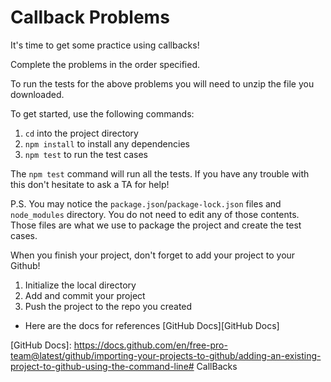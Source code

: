# Callback Problems

It's time to get some practice using callbacks!

Complete the problems in the order specified.

To run the tests for the above problems you will need to unzip the file you
downloaded.

To get started, use the following commands:

1. `cd` into the project directory
2. `npm install` to install any dependencies
3. `npm test` to run the test cases

The `npm test` command will run all the tests. If you have any trouble with this
don't hesitate to ask a TA for help!

P.S. You may notice the `package.json`/`package-lock.json` files and
`node_modules` directory. You do not need to edit any of those contents. Those
files are what we use to package the project and create the test cases.

When you finish your project, don't forget to add your project to your Github!

  1. Initialize the local directory
  2. Add and commit your project
  3. Push the project to the repo you created

- Here are the docs for references [GitHub Docs][GitHub Docs]

[GitHub Docs]: https://docs.github.com/en/free-pro-team@latest/github/importing-your-projects-to-github/adding-an-existing-project-to-github-using-the-command-line# CallBacks

